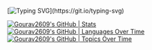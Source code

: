 



[![Typing SVG](https://readme-typing-svg.demolab.com?font=Fira+Code&size=60&duration=4000&pause=985&vCenter=true&width=800&height=80&lines=Hello+there+!!+%F0%9F%98%8A%F0%9F%98%8A;Welcome+to+my+profile+!)](https://git.io/typing-svg)





[![Gourav2609's GitHub | Stats](https://stats.quine.sh/Gourav2609/github?theme=dark)](https://quine.sh?utm_source=widgets&utm_campaign=Gourav2609)
[![Gourav2609's GitHub | Languages Over Time](https://stats.quine.sh/Gourav2609/languages-over-time?theme=dark)](https://quine.sh?utm_source=widgets&utm_campaign=Gourav2609)
[![Gourav2609's GitHub | Topics Over Time](https://stats.quine.sh/Gourav2609/topics-over-time?theme=dark)](https://quine.sh?utm_source=widgets&utm_campaign=Gourav2609)
<!--
**Gourav2609/Gourav2609** is a ✨ _special_ ✨ repository because its `README.md` (this file) appears on your GitHub profile.

Here are some ideas to get you started:

- 🔭 I’m currently working on ...
- 🌱 I’m currently learning ...
- 👯 I’m looking to collaborate on ...
- 🤔 I’m looking for help with ...
- 💬 Ask me about ...
- 📫 How to reach me: ...
- 😄 Pronouns: ...
- ⚡ Fun fact: ...
-->
